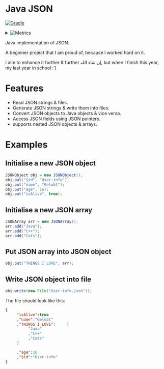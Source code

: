 # Java JSON
[![Gradle](https://github.com/iahmadgad/json-java/actions/workflows/gradle.yml/badge.svg)](https://github.com/iahmadgad/json-java/actions/workflows/gradle.yml)
<details>
     <summary><img src="https://img.shields.io/badge/json--java-metrics-blue" alt="Metrics"></summary>
     <img src="https://raw.githubusercontent.com/iahmadgad/iahmadgad/refs/heads/metrics/json-java.metrics.svg" alt="Metrics">     
</details>

Java implementation of JSON.

A beginner project that I am proud of, because I worked hard on it.

I aim to enhance it further & further إن شاء الله, but when I finish this year, my last year in school :')
# Features
- Read JSON strings & files.
- Generate JSON strings & write them into files.
- Convert JSON objects to Java objects & vice versa.
- Access JSON fields using JSON pointers.
- supports nested JSON objects & arrays.
# Examples
## Initialise a new JSON object
```java
JSONObject obj = new JSONObject();
obj.put("$id", "User-info");
obj.put("name", "Gelobt");
obj.put("age", 16);
obj.put("isAlive", true);
```
## Initialise a new JSON array
```java
JSONArray arr = new JSONArray();
arr.add("Java");
arr.add("C++");
arr.add("Cats");
```
## Put JSON array into JSON object
```java
obj.put("THINGS I LOVE", arr);
```
## Write JSON object into file
```java
obj.write(new File("User-info.json"));
```
The file should look like this:
```json
{
     "isAlive":true
     ,"name":"Gelobt"
     ,"THINGS I LOVE":     [
          "Java"
          ,"C++"
          ,"Cats"
     ]

     ,"age":16
     ,"$id":"User-info"
}
```
